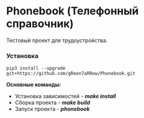 # Phonebook (Телефонный справочник)
Тестовый проект для трудоустройства.

### Установка
```
pip3 install --upgrade git+https://github.com/gReen7aRRow/Phonebook.git
```

**Основные команды:**
- Установка зависимостей - ***make install***
- Сборка проекта  - ***make build***
- Запуск проекта - ***phonebook***